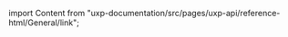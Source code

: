 
import Content from "uxp-documentation/src/pages/uxp-api/reference-html/General/link";

<Content query="product=xd"/>
